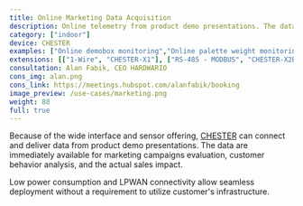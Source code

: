 ```yaml
---
title: Online Marketing Data Acquisition
description: Online telemetry from product demo presentations. The data are immediately available for marketing campaigns evaluation, customer behavior analysis, and the actual sales impact.
category: ["indoor"]
device: CHESTER
examples: ["Online demobox monitoring","Online palette weight monitoring","Smart shelf with the focus on printed electronics application"]
extensions: [["1-Wire", "CHESTER-X1"], ["RS-485 - MODBUS", "CHESTER-X2B"], ["Analog/digital inputs", "CHESTER-X0C"], ["TTL/CMOS UART", "CHESTER-X2A"], ["Weight scale", "CHESTER-X6"]]
consultation: Alan Fabik, CEO HARDWARIO
cons_img: alan.png
cons_link: https://meetings.hubspot.com/alanfabik/booking
image_preview: /use-cases/marketing.png
weight: 80
full: true
---
```


Because of the wide interface and sensor offering, [CHESTER](/chester/) can connect and deliver data from product demo presentations. The data are immediately available for marketing campaigns evaluation, customer behavior analysis, and the actual sales impact.

Low power consumption and LPWAN connectivity allow seamless deployment without a requirement to utilize customer's infrastructure.
